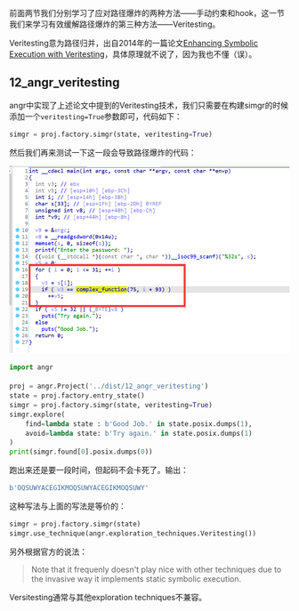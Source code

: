 前面两节我们分别学习了应对路径爆炸的两种方法——手动约束和hook，这一节我们来学习有效缓解路径爆炸的第三种方法——Veritesting。

Veritesting意为路径归并，出自2014年的一篇论文[Enhancing Symbolic Execution with Veritesting](https://github.com/bluesadi/ReverseTools/tree/main/angr/attachment/06_angr_veritesting/veritesting-icse-2014.pdf)，具体原理就不说了，因为我也不懂（误）。

## 12_angr_veritesting

angr中实现了上述论文中提到的Veritesting技术，我们只需要在构建simgr的时候添加一个`veritesting=True`参数即可，代码如下：

```python
simgr = proj.factory.simgr(state, veritesting=True)
```

然后我们再来测试一下这一段会导致路径爆炸的代码：

![image-20211006105830491](img/image-20211006105830491.png)

```python
import angr

proj = angr.Project('../dist/12_angr_veritesting')
state = proj.factory.entry_state()
simgr = proj.factory.simgr(state, veritesting=True)
simgr.explore(
    find=lambda state : b'Good Job.' in state.posix.dumps(1),
    avoid=lambda state: b'Try again.' in state.posix.dumps(1)
)
print(simgr.found[0].posix.dumps(0))
```

跑出来还是要一段时间，但起码不会卡死了。输出：

```python
b'OQSUWYACEGIKMOQSUWYACEGIKMOQSUWY'
```

这种写法与上面的写法是等价的：

```python
simgr = proj.factory.simgr(state)
simgr.use_technique(angr.exploration_techniques.Veritesting())
```

另外根据官方的说法：

> Note that it frequenly doesn't play nice with other techniques due to the invasive way it implements static symbolic execution.

Versitesting通常与其他exploration techniques不兼容。